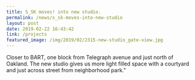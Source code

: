 ```yaml
---
title: S_SK moves! into new studio.
permalink: /news/s_sk-moves-into-new-studio
layout: post
date: 2019-02-22 16:43:42
link: /projects
featured_image: /img/2019/02/2315-new-studio_gate-view.jpg
---
```


Closer to BART, one block from Telegraph avenue and just north of Oakland. The new studio gives us more light filled space with a courtyard and just across street from neighborhood park."
